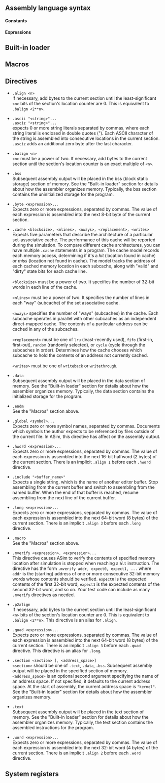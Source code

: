 ## Assembly language syntax

#### Constants

#### Expressions

## Built-in loader

## Macros

## Directives

* `.align <n>`<br>
If necessary, add bytes to the current section until the least-significant
`<n>` bits of the section's location counter are 0.  This is equivalent to
`.balign <2**n>`.

* `.ascii "<string>"...`<br>
`.asciz "<string>"...`<br>
expects 0 or more string literals separated by commas, where each
string literal is enclosed in double quotes ("). Each ASCII character
of the string is assembled into consecutive locations in the current
section.  `.asciz` adds an additional zero byte after the last
character.

* `.balign <n>`<br>
`<n>` must be a power of two.  If necessary, add bytes to the current
section until the section's location counter is an exact multiple of
`<n>`.

* `.bss`<br>
Subsequent assembly output will be placed in the bss (block static
storage) section of memory.  See the "Built-in loader" section for
details about how the assembler organizes memory.  Typically, the
bss section contains the uninitialized storage for the program.

* `.byte <expression>...`<br>
Expects zero or more expressions, separated by commas.  The value of
each expression is assembled into the next 8-bit byte of the current section.

* `.cache <blocksize>, <nlines>, <nways>, <replacement>, <writes>`<br>
Expects five parameters that describe the architecture of a particular
set-associative cache.  The performance of this cache will be reported
during the simulation.  To compare different cache architectures, you
can have multiple `.cache` statements in a program.  The cache model
records each memory access, determining if it's a *hit* (location found
in cache) or *miss* (location not found in cache).  The model tracks the
address of each cached memory location in each subcache, along with
"valid" and "dirty" state bits for each cache line.<br><br>
`<blocksize>` must be a power of two.  It specifies the number of
32-bit words in each line of the cache.<br><br>
`<nlines>` must be a power of two.  It specifies the number of lines
in each "way" (subcache) of the set associative cache.<br><br>
`<nways>` specifies the number of "ways" (subcaches) in the cache.
Each subcache operates in parallel with other subcaches as an
independent direct-mapped cache.  The contents of a particular address
can be cached in any of the subcaches.<br><br>
`<replacement>` must be one of `lru` (least-recently used), `fifo`
(first-in, first-out), `random` (randomly selected), or `cycle` (cycle
through the subcaches in order).  Determines how the cache chooses
which subcache to hold the contents of an address not currently
cached.<br><br>
`<writes>` must be one of `writeback` or `writethrough`.

* `.data`<br>
Subsequent assembly output will be placed in the data
section of memory.  See the "Built-in loader" section for
details about how the assembler organizes memory.  Typically,
the data section contains the initialized storage for the
program.

* `.endm`<br>
See the "Macros" section above.

* `.global <symbol>...`<br>
Expects zero or more symbol names, separated by commas.  Documents
which symbols the author expects to be referenced by files outside
of the current file.  In ASim, this directive has affect on the
assembly output.

* `.hword <expression>...`<br>
Expects zero or more expressions, separated by commas.  The value of
each expression is assembled into the next 16-bit halfword (2 bytes)
of the current section.  There is an implicit `.align 1` before each
`.hword` directive.

* `.include "<buffer_name>"`<br>
Expects a single string, which is the name of another editor buffer.
Stop assembling from the current buffer and switch to assembling from
the named buffer.  When the end of that buffer is reached, resume
assembling from the next line of the current buffer.

* `.long <expression>...`<br>
Expects zero or more expressions, separated by commas.  The value of
each expression is assembled into the next 64-bit word (8 bytes)
of the current section.  There is an implicit `.align 3` before each
`.long` directive.

* `.macro`<br>
See the "Macros" section above.

* `.mverify <expression>, <expression>...`<br>
This directive causes ASim to verify the contents of specified memory
location after simulation is stopped when reaching a `hlt` instruction.
The directive has the form `.mverify addr, expect0, expect1, ...` where `addr` is
the (starting) address of one or more consecutive 32-bit memory words
whose contents should be verified.  `expect0` is the expected contents
of the first 32-bit word, `expect1` is the expected contents of the
second 32-bit word, and so on.  Your test code can include as many
`.mverify` directives as needed.

* `.p2align`<br>
If necessary, add bytes to the current section until the least-significant
`<n>` bits of the section's location counter are 0.  This is equivalent to
`.balign <2**n>`.  This directive is an alias for `.align`.

* `.quad <expression>...`<br>
Expects zero or more expressions, separated by commas.  The value of
each expression is assembled into the next 64-bit word (8 bytes)
of the current section.  There is an implicit `.align 3` before each
`.quad` directive.  This directive is an alias for `.long`.

* `.section <section> [, <address_space>]`<br>
`<section>` should be one of `.text`, `.data`, `.bss`.  Subsequent
assembly output will be placed in the specified section of memory.
`<address_space>` is an optional second argument specifying the
name of an address space.  If not specified, it defaults to the
current address space.  At the start of assembly, the current
address space is `"kernel"`.  See the "Built-in loader" section for
details about how the assembler organizes memory.

* `.text`<br>
Subsequent assembly output will be placed in the text
section of memory.  See the "Built-in loader" section for
details about how the assembler organizes memory.  Typically,
the text section contains the assembled instructions for the
program.

* `.word <expression>...`<br>
Expects zero or more expressions, separated by commas.  The value of
each expression is assembled into the next 32-bit word (4 bytes)
of the current section.  There is an implicit `.align 2` before each
`.word` directive.

## System registers
